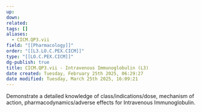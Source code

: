 ```yaml
---
up: 
down: 
related: 
tags: []
aliases:
  - CICM.QP3.vii
field: "[[Pharmacology]]"
order: "[[L3.LO.C.PEX.CICM]]"
type: "[[LO.C.PEX.CICM]]"
dg-publish: true
title: CICM.QP3.vii - Intravenous Immunoglobulin (L3)
date created: Tuesday, February 25th 2025, 06:29:27
date modified: Tuesday, March 25th 2025, 16:09:21
---
```


Demonstrate a detailed knowledge of class/indications/dose, mechanism of action, pharmacodynamics/adverse effects for Intravenous Immunoglobulin.
